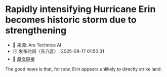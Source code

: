 # Rapidly intensifying Hurricane Erin becomes historic storm due to strengthening
- 📅 来源: Ars Technica AI
- 🕒 发布时间（东八区）: 2025-08-17 01:50:31
- 🔗 [原文链接](https://arstechnica.com/science/2025/08/hurricane-erin-sets-early-season-intensification-record-becomes-category-5-storm/)

The good news is that, for now, Erin appears unlikely to directly strike land.